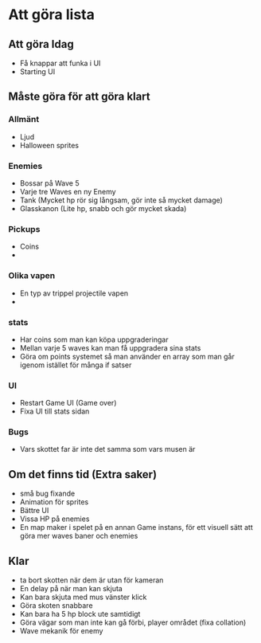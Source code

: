 # Att göra lista 
## Att göra Idag
* Få knappar att funka i UI
* Starting UI

## Måste göra för att göra klart 
### Allmänt
* Ljud
* Halloween sprites 

### Enemies
* Bossar på Wave 5 
* Varje tre Waves en ny Enemy 
* Tank (Mycket hp rör sig långsam, gör inte så mycket damage)
* Glasskanon (Lite hp, snabb och gör mycket skada)


### Pickups
* Coins 
*  

### Olika vapen
* En typ av trippel projectile vapen
* 

### stats 
* Har coins som man kan köpa uppgraderingar 
* Mellan varje 5 waves kan man få uppgradera sina stats 
* Göra om points systemet så man använder en array som man går igenom istället för många if satser  

### UI
* Restart Game UI (Game over)
* Fixa UI till stats sidan 

### Bugs 
* Vars skottet far är inte det samma som vars musen är 

## Om det finns tid (Extra saker)
* små bug fixande 
* Animation för sprites 
* Bättre UI
* Vissa HP på enemies 
* En map maker i spelet på en annan Game instans, för ett visuell sätt att göra mer waves baner och enemies


## Klar 
* ta bort skotten när dem är utan för kameran  
* En delay på när man kan skjuta 
* Kan bara skjuta med mus vänster klick 
* Göra skoten snabbare 
* Kan bara ha 5 hp block ute samtidigt 
* Göra vägar som man inte kan gå förbi, player området (fixa collation)
* Wave mekanik för enemy